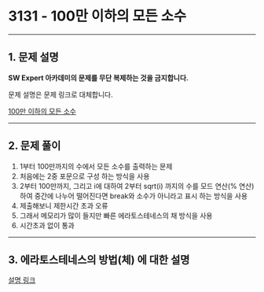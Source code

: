 # 3131 - 100만 이하의 모든 소수

<hr/>

## 1. 문제 설명

**SW Expert 아카데미의 문제를 무단 복제하는 것을 금지합니다.**

문제 설명은 문제 링크로 대체합니다.

[100만 이하의 모든 소수](https://swexpertacademy.com/main/code/problem/problemDetail.do?contestProbId=AV_6mRsasV8DFAWS&categoryId=AV_6mRsasV8DFAWS&categoryType=CODE)

------

## 2. 문제 풀이

1. 1부터 100만까지의 수에서 모든 소수를 출력하는 문제
2. 처음에는 2중 포문으로 구성 하는 방식을 사용
3. 2부터 100만까지, 그리고 i에 대하여 2부터 sqrt(i) 까지의 수를 모드 연산(% 연산) 하여 중간에 나누어 떨어진다면 break와 소수가 아니라고 표시 하는 방식을 사용
4. 제출해보니 제한시간 초과 오류
5. 그래서 메모리가 많이 들지만 빠른 에라토스테네스의 채 방식을 사용
6. 시간초과 없이 통과

------

## 3. 에라토스테네스의 방법(체) 에 대한 설명

[설명 링크](https://ledgku.tistory.com/61)